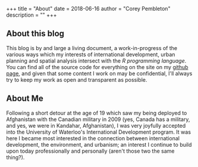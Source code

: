+++
title = "About"
date = 2018-06-16
author = "Corey Pembleton"
description = ""
+++

## About this blog

This blog is by and large a living document, a work-in-progress of the various ways which my interests of international development, urban planning and spatial analysis intersect with the *R programming language*. You can find all of the source code for everything on the site on my [github page](https://github.com/pembletonc), and given that some content I work on may be confidential, I'll always try to keep my work as open and transparent as possible.   

## About Me

Following a short detour at the age of 19 which saw my being deployed to Afghanistan with the Canadian military in 2009 (yes, Canada has a military, and yes, we were in Kandahar, Afghanistan), I was very joyfully accepted into the University of Waterloo's International Development program. It was here I became most interested in the connection between international development, the environment, and urbanism; an interest I continue to build upon today professionally and personally (aren't those two the same thing?). 

